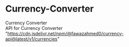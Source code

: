 # Currency-Converter
Currency Converter
<br>
API for Currency Converter
<br>
"https://cdn.jsdelivr.net/npm/@fawazahmed0/currency-api@latest/v1/currencies"
